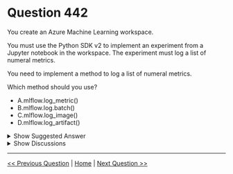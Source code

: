 # Question 442

You create an Azure Machine Learning workspace.

You must use the Python SDK v2 to implement an experiment from a Jupyter notebook in the workspace. The experiment must log a list of numeral metrics.

You need to implement a method to log a list of numeral metrics.

Which method should you use?

- A.mlflow.log_metric()
- B.mlflow.log.batch()
- C.mlflow.log_image()
- D.mlflow.log_artifact()

<details>
  <summary>Show Suggested Answer</summary>

<strong>B</strong><br>

</details>

<details>
  <summary>Show Discussions</summary>

<blockquote><p><strong>hbase</strong> <code>(Tue 17 Oct 2023 15:58)</code> - <em>Upvotes: 6</em></p><p>B. log_batch</p></blockquote>
<blockquote><p><strong>ferdcoz</strong> <code>(Fri 24 Jan 2025 17:59)</code> - <em>Upvotes: 2</em></p><p>Performance considerations: If you need to log multiple metrics (or multiple values for the same metric), avoid making calls to mlflow.log_metric in loops. Better performance can be achieved by using asynchronous logging with mlflow.log_metric(&quot;metric1&quot;, 9.42, synchronous=False) or by logging a batch of metrics

https://learn.microsoft.com/en-us/azure/machine-learning/how-to-log-view-metrics?view=azureml-api-2&amp;tabs=interactive#logging-metrics</p></blockquote>

<blockquote><p><strong>jefimija</strong> <code>(Mon 04 Nov 2024 08:44)</code> - <em>Upvotes: 2</em></p><p>list of numeric metrics isn&#x27;t exactly a batch</p></blockquote>
<blockquote><p><strong>evangelist</strong> <code>(Sat 18 May 2024 03:42)</code> - <em>Upvotes: 2</em></p><p>A is Correct!</p></blockquote>
<blockquote><p><strong>LMCloud1000</strong> <code>(Wed 10 Apr 2024 13:32)</code> - <em>Upvotes: 1</em></p><p>Answer is B to Log a list of metrics.   A would be for only logging 1 metric</p></blockquote>
<blockquote><p><strong>indomanish</strong> <code>(Thu 29 Feb 2024 10:08)</code> - <em>Upvotes: 1</em></p><p>correct .CHTGPT :To log a list of numeral metrics in your Azure Machine Learning experiment using the Python SDK v2, you should use the following method:

mlflow.log_metric(metric_name, metric_value): This method allows you to log a numerical value (such as accuracy, loss, or any other metric) to the run with the given name. The metric will be stored in the run record within the experiment.</p></blockquote>

<blockquote><p><strong>vv_bb</strong> <code>(Sat 25 Nov 2023 19:16)</code> - <em>Upvotes: 2</em></p><p>... log a list of numeric metrics ..
The answer is B
https://learn.microsoft.com/en-us/azure/machine-learning/how-to-log-view-metrics?view=azureml-api-2&amp;tabs=interactive#logging-metrics</p></blockquote>
<blockquote><p><strong>damaldon</strong> <code>(Fri 07 Jul 2023 19:58)</code> - <em>Upvotes: 2</em></p><p>Correct.
https://learn.microsoft.com/en-us/azure/machine-learning/how-to-log-view-metrics?view=azureml-api-2&amp;tabs=interactive#logging-metrics</p></blockquote>

</details>

---

[<< Previous Question](question_441.md) | [Home](../index.md) | [Next Question >>](question_443.md)
